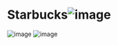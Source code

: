 # Starbucks![image](https://user-images.githubusercontent.com/67526374/224601400-0cc84a34-ee4e-49e2-858e-191440519c56.png)
![image](https://user-images.githubusercontent.com/67526374/224601458-26a7f60b-16fe-4e34-a04e-e9c11508b5da.png)
![image](https://user-images.githubusercontent.com/67526374/224601555-cb2f6dfe-db3c-4086-a1eb-de9b8df26b0c.png)
